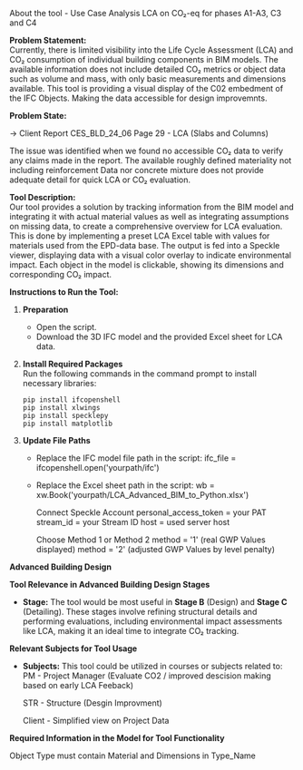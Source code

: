 About the tool - Use Case Analysis LCA on CO₂-eq for phases A1-A3, C3 and C4

**Problem Statement:**  
Currently, there is limited visibility into the Life Cycle Assessment (LCA) and CO₂ consumption of individual building components in BIM models. The available information does not include detailed CO₂ metrics or object data such as volume and mass, with only basic measurements and dimensions available. This tool is providing a visual display of the C02 embedment of the IFC Objects. Making the data accessible for design improvemnts. 

**Problem State:** 

-> Client Report CES_BLD_24_06 Page 29 - LCA (Slabs and Columns)

The issue was identified when we found no accessible CO₂ data to verify any claims made in the report. The available roughly defined materiality not including reinforcement Data nor concrete mixture does not provide adequate detail for quick LCA or CO₂ evaluation. 

**Tool Description:**  
Our tool provides a solution by tracking information from the BIM model and integrating it with actual material values as well as integrating assumptions on missing data, to create a comprehensive overview for LCA evaluation. This is done by implementing a preset LCA Excel table with values for materials used from the EPD-data base. The output is fed into a Speckle viewer, displaying data with a visual color overlay to indicate environmental impact. Each object in the model is clickable, showing its dimensions and corresponding CO₂ impact.

**Instructions to Run the Tool:**

1. **Preparation**  
   - Open the script.
   - Download the 3D IFC model and the provided Excel sheet for LCA data.

2. **Install Required Packages**  
   Run the following commands in the command prompt to install necessary libraries:
   ```
   pip install ifcopenshell
   pip install xlwings
   pip install specklepy
   pip install matplotlib
   ```

3. **Update File Paths**  
   - Replace the IFC model file path in the script:
     ifc_file = ifcopenshell.open('yourpath/ifc')

   - Replace the Excel sheet path in the script:
     wb = xw.Book('yourpath/LCA_Advanced_BIM_to_Python.xlsx')

     Connect Speckle Account 
     personal_access_token = your PAT
     stream_id = your Stream ID
     host = used server host

     Choose Method 1 or Method 2
     method = '1' (real GWP Values displayed)
     method = '2' (adjusted GWP Values by level penalty)

**Advanced Building Design**

**Tool Relevance in Advanced Building Design Stages**  
- **Stage:** The tool would be most useful in **Stage B** (Design) and **Stage C** (Detailing). These stages involve refining structural details and performing evaluations, including environmental impact assessments like LCA, making it an ideal time to integrate CO₂ tracking.

**Relevant Subjects for Tool Usage**  
- **Subjects:** This tool could be utilized in courses or subjects related to:
    PM - Project Manager (Evaluate CO2 / improved descision making based on early  LCA Feeback)

    STR - Structure (Desgin Improvment)

    Client - Simplified view on Project Data

**Required Information in the Model for Tool Functionality**  

Object Type must contain Material and Dimensions in Type_Name




